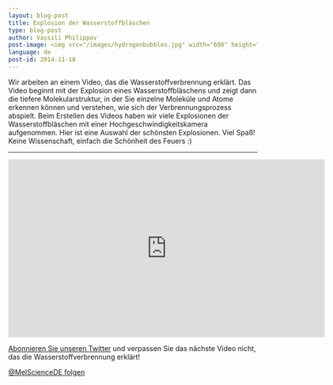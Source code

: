 ```yaml
---
layout: blog-post
title: Explosion der Wasserstoffbläschen
type: blog-post
author: Vassili Philippov
post-image: <img src="/images/hydrogenbubbles.jpg" width="600" height="325" alt="Explosion der Wasserstoffbläschen">
language: de
post-id: 2014-11-18
---
```

Wir arbeiten an einem Video, das die Wasserstoffverbrennung erklärt. Das Video beginnt mit der Explosion eines Wasserstoffbläschens und zeigt dann die tiefere Molekularstruktur, in der Sie einzelne Moleküle und Atome erkennen können und verstehen, wie sich der Verbrennungsprozess abspielt. Beim Erstellen des Videos haben wir viele Explosionen der Wasserstoffbläschen mit einer Hochgeschwindigkeitskamera aufgenommen. Hier ist eine Auswahl der schönsten Explosionen. Viel Spaß! Keine Wissenschaft, einfach die Schönheit des Feuers :)<!-- more -->

---

<iframe width="640" height="360" src="http://www.youtube.com/embed/RuXXLjpc67c?rel=0" frameborder="0" allowfullscreen></iframe>
<br/>

<a href="https://twitter.com/MelScienceDE">Abonnieren Sie unseren Twitter</a> und verpassen Sie das nächste Video nicht, das die Wasserstoffverbrennung erklärt!

<!-- Begin Twitter follow -->
<a href="https://twitter.com/MelScienceDE" class="twitter-follow-button" data-show-count="false" data-lang="de" data-size="large">@MelScienceDE folgen</a>
<script>!function(d,s,id){var js,fjs=d.getElementsByTagName(s)[0],p=/^http:/.test(d.location)?'http':'https';if(!d.getElementById(id)){js=d.createElement(s);js.id=id;js.src=p+'://platform.twitter.com/widgets.js';fjs.parentNode.insertBefore(js,fjs);}}(document, 'script', 'twitter-wjs');</script>
<!-- End Twitter follow -->
